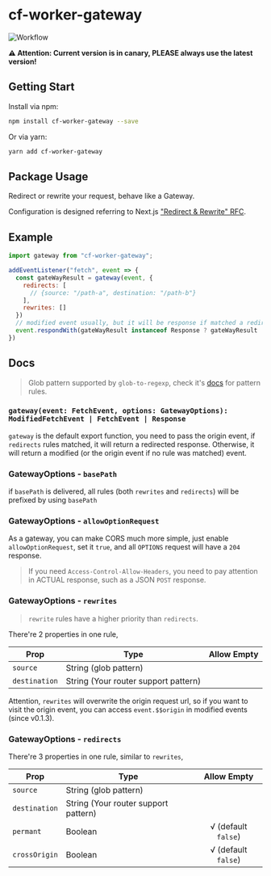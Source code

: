 # cf-worker-gateway

![Workflow](https://github.com/SparklingFun/cf-worker-gateway/workflows/Publish/badge.svg)

__:warning: Attention: Current version is in canary, PLEASE always use the latest version!__

## Getting Start

Install via npm:

```bash
npm install cf-worker-gateway --save
```

Or via yarn:

```bash
yarn add cf-worker-gateway
```

## Package Usage

Redirect or rewrite your request, behave like a Gateway.

Configuration is designed referring to Next.js ["Redirect & Rewrite" RFC](https://github.com/vercel/next.js/discussions/9081).

## Example

```javascript
import gateway from "cf-worker-gateway";

addEventListener("fetch", event => {
  const gateWayResult = gateway(event, {
    redirects: [
      // {source: "/path-a", destination: "/path-b"}
    ],
    rewrites: []
  })
  // modified event usually, but it will be response if matched a redirect rule.
  event.respondWith(gateWayResult instanceof Response ? gateWayResult : handleRequest(gateWayResult.request));
})
```

## Docs

> Glob pattern supported by `glob-to-regexp`, check it's [docs](https://github.com/fitzgen/glob-to-regexp#readme) for pattern rules.

### `gateway(event: FetchEvent, options: GatewayOptions): ModifiedFetchEvent | FetchEvent | Response`

`gateway` is the default export function, you need to pass the origin event, if `redirects` rules matched, it will return a redirected response. Otherwise, it will return a modified (or the origin event if no rule was matched) event.

### GatewayOptions - `basePath`

if `basePath` is delivered, all rules (both `rewrites` and `redirects`) will be prefixed by using `basePath`

### GatewayOptions - `allowOptionRequest`

As a gateway, you can make CORS much more simple, just enable `allowOptionRequest`, set it `true`, and all `OPTIONS` request will have a `204` response.

> If you need `Access-Control-Allow-Headers`, you need to pay attention in ACTUAL response, such as a JSON `POST` response.

### GatewayOptions - `rewrites`

> `rewrite` rules have a higher priority than `redirects`.

There're 2 properties in one rule,

| Prop          | Type                                 | Allow Empty |
|---------------|--------------------------------------|:-----------:|
| `source`      | String (glob pattern)                |             |
| `destination` | String (Your router support pattern) |             |

Attention, `rewrites` will overwrite the origin request url, so if you want to visit the origin event, you can access `event.$$origin` in modified events (since v0.1.3).

### GatewayOptions - `redirects`

There're 3 properties in one rule, similar to `rewrites`,

| Prop          | Type                                 | Allow Empty |
|---------------|--------------------------------------|:-----------:|
| `source`      | String (glob pattern)                |             |
| `destination` | String (Your router support pattern) |             |
| `permant`     | Boolean                              |  √ (default `false`)  |
| `crossOrigin` | Boolean                              |  √ (default `false`)  |

